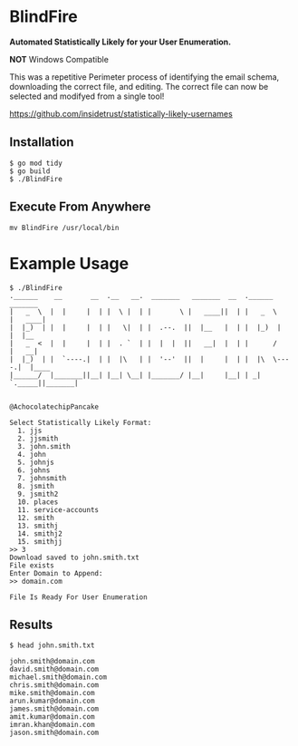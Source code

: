 # BlindFire

**Automated Statistically Likely for your User Enumeration.**

**NOT** Windows Compatible

This was a repetitive Perimeter process of identifying the email schema, downloading the correct file, and editing. The correct file can now be selected and modifyed from a single tool!

https://github.com/insidetrust/statistically-likely-usernames

## Installation
```
$ go mod tidy
$ go build
$ ./BlindFire
```

## Execute From Anywhere
```mv BlindFire /usr/local/bin```


# Example Usage
```
$ ./BlindFire  
.______    __       __  .__   __.  _______   _______  __  .______       _______ 
|   _  \  |  |     |  | |  \ |  | |       \ |   ____||  | |   _  \     |   ____|
|  |_)  | |  |     |  | |   \|  | |  .--.  ||  |__   |  | |  |_)  |    |  |__   
|   _  <  |  |     |  | |  . `  | |  |  |  ||   __|  |  | |      /     |   __|  
|  |_)  | |  `----.|  | |  |\   | |  '--'  ||  |     |  | |  |\  \----.|  |____ 
|______/  |_______||__| |__| \__| |_______/ |__|     |__| | _| `._____||_______|
                                                                                       
                                                   @AchocolatechipPancake

Select Statistically Likely Format:
  1. jjs
  2. jjsmith
  3. john.smith
  4. john
  5. johnjs
  6. johns
  7. johnsmith
  8. jsmith
  9. jsmith2
  10. places
  11. service-accounts
  12. smith
  13. smithj
  14. smithj2
  15. smithjj
>> 3
Download saved to john.smith.txt
File exists
Enter Domain to Append:
>> domain.com

File Is Ready For User Enumeration
```

## Results
```$ head john.smith.txt```
```
john.smith@domain.com
david.smith@domain.com
michael.smith@domain.com
chris.smith@domain.com
mike.smith@domain.com
arun.kumar@domain.com
james.smith@domain.com
amit.kumar@domain.com
imran.khan@domain.com
jason.smith@domain.com
```

